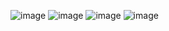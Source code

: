 ![image](https://user-images.githubusercontent.com/83650175/118392911-03708000-b677-11eb-835a-0a0629ad788b.png)
![image](https://user-images.githubusercontent.com/83650175/118392917-079c9d80-b677-11eb-8de6-cf27165fa8af.png)
![image](https://user-images.githubusercontent.com/83650175/118392919-09fef780-b677-11eb-994f-ae5fe89e84cc.png)
![image](https://user-images.githubusercontent.com/83650175/118392921-0b302480-b677-11eb-94fd-0ccd3dc291b2.png)
